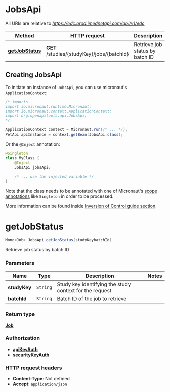 # JobsApi

All URIs are relative to *https://edc.prod.imednetapi.com/api/v1/edc*

| Method | HTTP request | Description |
|------------- | ------------- | -------------|
| [**getJobStatus**](JobsApi.md#getJobStatus) | **GET** /studies/{studyKey}/jobs/{batchId} | Retrieve job status by batch ID |


## Creating JobsApi

To initiate an instance of `JobsApi`, you can use micronaut's `ApplicationContext`:
```java
/* imports
import io.micronaut.runtime.Micronaut;
import io.micronaut.context.ApplicationContext;
import org.openapitools.api.JobsApi;
*/

ApplicationContext context = Micronaut.run(/* ... */);
PetApi apiInstance = context.getBean(JobsApi.class);
```

Or the `@Inject` annotation:
```java
@Singleton
class MyClass {
    @Inject
    JobsApi jobsApi;

    /* ... use the injected variable */
}
```
Note that the class needs to be annotated with one of Micronaut's [scope annotations](https://docs.micronaut.io/latest/guide/#scopes) like `Singleton` in order to be processed.

More information can be found inside [Inversion of Control guide section](https://docs.micronaut.io/latest/guide/#ioc).

<a id="getJobStatus"></a>
# **getJobStatus**
```java
Mono<Job> JobsApi.getJobStatus(studyKeybatchId)
```

Retrieve job status by batch ID

### Parameters
| Name | Type | Description  | Notes |
|------------- | ------------- | ------------- | -------------|
| **studyKey** | `String`| Study key identifying the study context for the request | |
| **batchId** | `String`| Batch ID of the job to retrieve | |


### Return type
[**Job**](Job.md)

### Authorization
* **[apiKeyAuth](auth.md#apiKeyAuth)**
* **[securityKeyAuth](auth.md#securityKeyAuth)**

### HTTP request headers
 - **Content-Type**: Not defined
 - **Accept**: `application/json`

